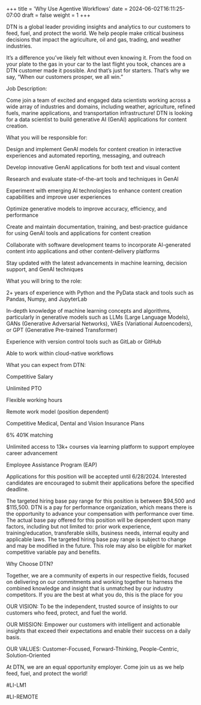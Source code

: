 +++
title = 'Why Use Agentive Workflows'
date = 2024-06-02T16:11:25-07:00
draft = false
weight = 1
+++

DTN is a global leader providing insights and analytics to our customers to feed, fuel, and protect the world.  We help people make critical business decisions that impact the agriculture, oil and gas, trading, and weather industries. 

 

It’s a difference you’ve likely felt without even knowing it. From the food on your plate to the gas in your car to the last flight you took, chances are a DTN customer made it possible. And that’s just for starters. That’s why we say, “When our customers prosper, we all win.”

Job Description:

Come join a team of excited and engaged data scientists working across a wide array of industries and domains, including weather, agriculture, refined fuels, marine applications, and transportation infrastructure!  DTN is looking for a data scientist to build generative AI (GenAI) applications for content creation.   

What you will be responsible for:  

Design and implement GenAI models for content creation in interactive experiences and automated reporting, messaging, and outreach 

Develop innovative GenAI applications for both text and visual content   

Research and evaluate state-of-the-art tools and techniques in GenAI 

Experiment with emerging AI technologies to enhance content creation capabilities and improve user experiences 

Optimize generative models to improve accuracy, efficiency, and performance  

Create and maintain documentation, training, and best-practice guidance for using GenAI tools and applications for content creation 

Collaborate with software development teams to incorporate AI-generated content into applications and other content-delivery platforms 

Stay updated with the latest advancements in machine learning, decision support, and GenAI techniques  

 

What you will bring to the role:  

2+ years of experience with Python and the PyData stack and tools such as Pandas, Numpy, and JupyterLab 

In-depth knowledge of machine learning concepts and algorithms, particularly in generative models such as LLMs (Large Language Models), GANs (Generative Adversarial Networks), VAEs (Variational Autoencoders), or GPT (Generative Pre-trained Transformer)   

Experience with version control tools such as GitLab or GitHub  

Able to work within cloud-native workflows 

What you can expect from DTN: 

Competitive Salary  

Unlimited PTO  

Flexible working hours 

Remote work model (position dependent) 

Competitive Medical, Dental and Vision Insurance Plans 

6% 401K matching 

Unlimited access to 13k+ courses via learning platform to support employee career advancement 

Employee Assistance Program (EAP) 

Applications for this position will be accepted until 6/28/2024. Interested candidates are encouraged to submit their applications before the specified deadline. 

The targeted hiring base pay range for this position is between $94,500 and $115,500. DTN is a pay for performance organization, which means there is the opportunity to advance your compensation with performance over time. The actual base pay offered for this position will be dependent upon many factors, including but not limited to: prior work experience, training/education, transferable skills, business needs, internal equity and applicable laws. The targeted hiring base pay range is subject to change and may be modified in the future. This role may also be eligible for market competitive variable pay and benefits. 

 

Why Choose DTN? 

Together, we are a community of experts in our respective fields, focused on delivering on our commitments and working together to harness the combined knowledge and insight that is unmatched by our industry competitors. If you are the best at what you do, this is the place for you 

OUR VISION: To be the independent, trusted source of insights to our customers who feed, protect, and fuel the world.  

OUR MISSION: Empower our customers with intelligent and actionable insights that exceed their expectations and enable their success on a daily basis.  

OUR VALUES: Customer-Focused, Forward-Thinking, People-Centric, Solution-Oriented  

At DTN, we are an equal opportunity employer. Come join us as we help feed, fuel, and protect the world! 

  

#LI-LM1 

#LI-REMOTE 